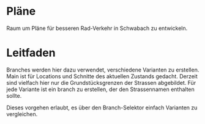 # Pläne

Raum um Pläne für besseren Rad-Verkehr in Schwabach zu entwickeln.

# Leitfaden
Branches werden hier dazu verwendet, verschiedene Varianten zu erstellen.
Main ist für Locations und Schnitte des aktuellen Zustands gedacht. Derzeit sind vielfach hier nur die Grundstücksgrenzen der Strassen abgebildet.
Für jede Variante ist ein branch zu erstellen, der den Strassennamen enthalten sollte.

Dieses vorgehen erlaubt, es über den Branch-Selektor einfach Varianten zu vergleichen.
